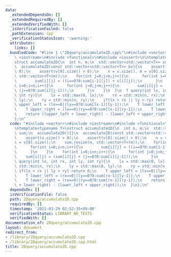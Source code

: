 ```yaml
---
data:
  _extendedDependsOn: []
  _extendedRequiredBy: []
  _extendedVerifiedWith: []
  _isVerificationFailed: false
  _pathExtension: cpp
  _verificationStatusIcon: ':warning:'
  attributes:
    links: []
  bundledCode: "#line 1 \"2Dquery/accumulate2D.cpp\"\n#include <vector>\n#include\
    \ <iostream>\n#include <functional>\n#include <cassert>\n\ntemplate<typename T>\n\
    struct accumulate2D{\n  int n, m;\n  std::vector<std::vector<T>> sum;\n  accumulate2D(){}\n\
    \  accumulate2D(const std::vector<std::vector<T>> &v){\n    assert(v.size() >\
    \ 0);\n    assert(v[0].size() > 0);\n    n = v.size(), m = v[0].size();\n    sum.resize(n,\
    \ std::vector<T>(m));\n    for(int j=0;j<m;j++){\n      for(int i=0;i<n;i++){\n\
    \        sum[i][j] = ((i==0?0:sum[i-1][j]) + v[i][j]);\n      }\n    }\n    for(int\
    \ i=0;i<n;i++){\n      for(int j=0;j<m;j++){\n        sum[i][j] = (sum[i][j] +\
    \ (j==0?0:sum[i][j-1]));\n      }\n    }\n  }\n  T query(int lx, int rx, int ly,\
    \ int ry){\n    lx = std::max(0, lx);\n    rx = std::min(n, rx);\n    ly = std::max(0,\
    \ ly);\n    ry = std::min(n, ry);\n    if(lx > rx || ly > ry) return 0;\n    T\
    \ upper_left = (lx==0||ly==0?0:sum[lx-1][ly-1]);\n    T lower_left = (rx==0||ly==0?0:sum[rx-1][ly-1]);\n\
    \    T upper_right = (lx==0||ry==0?0:sum[lx-1][ry-1]);\n    T lower_right = (rx==0||ry==0?0:sum[rx-1][ry-1]);\n\
    \    return ((upper_left + lower_right) - (lower_left + upper_right));\n  }\n\
    };\n"
  code: "#include <vector>\n#include <iostream>\n#include <functional>\n#include <cassert>\n\
    \ntemplate<typename T>\nstruct accumulate2D{\n  int n, m;\n  std::vector<std::vector<T>>\
    \ sum;\n  accumulate2D(){}\n  accumulate2D(const std::vector<std::vector<T>> &v){\n\
    \    assert(v.size() > 0);\n    assert(v[0].size() > 0);\n    n = v.size(), m\
    \ = v[0].size();\n    sum.resize(n, std::vector<T>(m));\n    for(int j=0;j<m;j++){\n\
    \      for(int i=0;i<n;i++){\n        sum[i][j] = ((i==0?0:sum[i-1][j]) + v[i][j]);\n\
    \      }\n    }\n    for(int i=0;i<n;i++){\n      for(int j=0;j<m;j++){\n    \
    \    sum[i][j] = (sum[i][j] + (j==0?0:sum[i][j-1]));\n      }\n    }\n  }\n  T\
    \ query(int lx, int rx, int ly, int ry){\n    lx = std::max(0, lx);\n    rx =\
    \ std::min(n, rx);\n    ly = std::max(0, ly);\n    ry = std::min(n, ry);\n   \
    \ if(lx > rx || ly > ry) return 0;\n    T upper_left = (lx==0||ly==0?0:sum[lx-1][ly-1]);\n\
    \    T lower_left = (rx==0||ly==0?0:sum[rx-1][ly-1]);\n    T upper_right = (lx==0||ry==0?0:sum[lx-1][ry-1]);\n\
    \    T lower_right = (rx==0||ry==0?0:sum[rx-1][ry-1]);\n    return ((upper_left\
    \ + lower_right) - (lower_left + upper_right));\n  }\n};\n"
  dependsOn: []
  isVerificationFile: false
  path: 2Dquery/accumulate2D.cpp
  requiredBy: []
  timestamp: '2021-03-29 02:52:35+09:00'
  verificationStatus: LIBRARY_NO_TESTS
  verifiedWith: []
documentation_of: 2Dquery/accumulate2D.cpp
layout: document
redirect_from:
- /library/2Dquery/accumulate2D.cpp
- /library/2Dquery/accumulate2D.cpp.html
title: 2Dquery/accumulate2D.cpp
---
```

